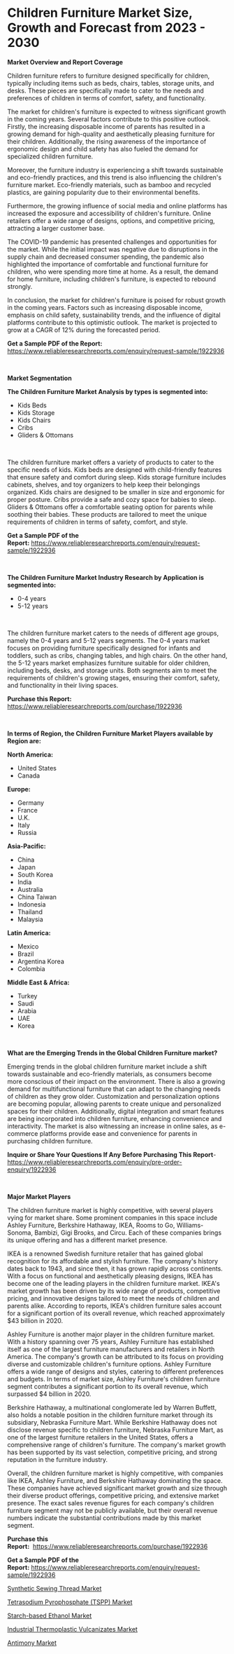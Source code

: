 <p><h1>Children Furniture Market Size, Growth and Forecast from 2023 - 2030</h1></p><p><strong>Market Overview and Report Coverage</strong></p>
<p><p>Children furniture refers to furniture designed specifically for children, typically including items such as beds, chairs, tables, storage units, and desks. These pieces are specifically made to cater to the needs and preferences of children in terms of comfort, safety, and functionality.</p><p>The market for children's furniture is expected to witness significant growth in the coming years. Several factors contribute to this positive outlook. Firstly, the increasing disposable income of parents has resulted in a growing demand for high-quality and aesthetically pleasing furniture for their children. Additionally, the rising awareness of the importance of ergonomic design and child safety has also fueled the demand for specialized children furniture.</p><p>Moreover, the furniture industry is experiencing a shift towards sustainable and eco-friendly practices, and this trend is also influencing the children's furniture market. Eco-friendly materials, such as bamboo and recycled plastics, are gaining popularity due to their environmental benefits.</p><p>Furthermore, the growing influence of social media and online platforms has increased the exposure and accessibility of children's furniture. Online retailers offer a wide range of designs, options, and competitive pricing, attracting a larger customer base.</p><p>The COVID-19 pandemic has presented challenges and opportunities for the market. While the initial impact was negative due to disruptions in the supply chain and decreased consumer spending, the pandemic also highlighted the importance of comfortable and functional furniture for children, who were spending more time at home. As a result, the demand for home furniture, including children's furniture, is expected to rebound strongly.</p><p>In conclusion, the market for children's furniture is poised for robust growth in the coming years. Factors such as increasing disposable income, emphasis on child safety, sustainability trends, and the influence of digital platforms contribute to this optimistic outlook. The market is projected to grow at a CAGR of 12% during the forecasted period.</p></p>
<p><strong>Get a Sample PDF of the Report:</strong> <a href="https://www.reliableresearchreports.com/enquiry/request-sample/1922936">https://www.reliableresearchreports.com/enquiry/request-sample/1922936</a></p>
<p>&nbsp;</p>
<p><strong>Market Segmentation</strong></p>
<p><strong>The Children Furniture Market Analysis by types is segmented into:</strong></p>
<p><ul><li>Kids Beds</li><li>Kids Storage</li><li>Kids Chairs</li><li>Cribs</li><li>Gliders & Ottomans</li></ul></p>
<p>&nbsp;</p>
<p><p>The children furniture market offers a variety of products to cater to the specific needs of kids. Kids beds are designed with child-friendly features that ensure safety and comfort during sleep. Kids storage furniture includes cabinets, shelves, and toy organizers to help keep their belongings organized. Kids chairs are designed to be smaller in size and ergonomic for proper posture. Cribs provide a safe and cozy space for babies to sleep. Gliders & Ottomans offer a comfortable seating option for parents while soothing their babies. These products are tailored to meet the unique requirements of children in terms of safety, comfort, and style.</p></p>
<p><strong>Get a Sample PDF of the Report:</strong>&nbsp;<a href="https://www.reliableresearchreports.com/enquiry/request-sample/1922936">https://www.reliableresearchreports.com/enquiry/request-sample/1922936</a></p>
<p>&nbsp;</p>
<p><strong>The Children Furniture Market Industry Research by Application is segmented into:</strong></p>
<p><ul><li>0-4 years</li><li>5-12 years</li></ul></p>
<p>&nbsp;</p>
<p><p>The children furniture market caters to the needs of different age groups, namely the 0-4 years and 5-12 years segments. The 0-4 years market focuses on providing furniture specifically designed for infants and toddlers, such as cribs, changing tables, and high chairs. On the other hand, the 5-12 years market emphasizes furniture suitable for older children, including beds, desks, and storage units. Both segments aim to meet the requirements of children's growing stages, ensuring their comfort, safety, and functionality in their living spaces.</p></p>
<p><strong>Purchase this Report:</strong>&nbsp; <a href="https://www.reliableresearchreports.com/purchase/1922936">https://www.reliableresearchreports.com/purchase/1922936</a></p>
<p>&nbsp;</p>
<p><strong>In terms of Region, the Children Furniture Market Players available by Region are:</strong></p>
<p>
    <p> <strong> North America: </strong>
        <ul>
            <li>United States</li>
            <li>Canada</li>
        </ul>
        </p> 
    <p> <strong> Europe: </strong>
        <ul>
            <li>Germany</li>
            <li>France</li>
            <li>U.K.</li>
            <li>Italy</li>
            <li>Russia</li>
        </ul>
        </p> 
    <p> <strong> Asia-Pacific: </strong>
        <ul>
            <li>China</li>
            <li>Japan</li>
            <li>South Korea</li>
            <li>India</li>
            <li>Australia</li>
            <li>China Taiwan</li>
            <li>Indonesia</li>
            <li>Thailand</li>
            <li>Malaysia</li>
        </ul>
        </p> 
    <p> <strong> Latin America: </strong>
        <ul>
            <li>Mexico</li>
            <li>Brazil</li>
            <li>Argentina Korea</li>
            <li>Colombia</li>
        </ul>
        </p> 
    <p> <strong> Middle East & Africa: </strong>
        <ul>
            <li>Turkey</li>
            <li>Saudi</li>
            <li>Arabia</li>
            <li>UAE</li>
            <li>Korea</li>
        </ul>
    </p>
    </p>
<p>&nbsp;</p>
<p><strong>What are the Emerging Trends in the Global Children Furniture market?</strong></p>
<p><p>Emerging trends in the global children furniture market include a shift towards sustainable and eco-friendly materials, as consumers become more conscious of their impact on the environment. There is also a growing demand for multifunctional furniture that can adapt to the changing needs of children as they grow older. Customization and personalization options are becoming popular, allowing parents to create unique and personalized spaces for their children. Additionally, digital integration and smart features are being incorporated into children furniture, enhancing convenience and interactivity. The market is also witnessing an increase in online sales, as e-commerce platforms provide ease and convenience for parents in purchasing children furniture.</p></p>
<p><strong>Inquire or Share Your Questions If Any Before Purchasing This Report</strong>- <a href="https://www.reliableresearchreports.com/enquiry/pre-order-enquiry/1922936">https://www.reliableresearchreports.com/enquiry/pre-order-enquiry/1922936</a></p>
<p>&nbsp;</p>
<p><strong>Major Market Players</strong></p>
<p><p>The children furniture market is highly competitive, with several players vying for market share. Some prominent companies in this space include Ashley Furniture, Berkshire Hathaway, IKEA, Rooms to Go, Williams-Sonoma, Bambizi, Gigi Brooks, and Circu. Each of these companies brings its unique offering and has a different market presence.</p><p>IKEA is a renowned Swedish furniture retailer that has gained global recognition for its affordable and stylish furniture. The company's history dates back to 1943, and since then, it has grown rapidly across continents. With a focus on functional and aesthetically pleasing designs, IKEA has become one of the leading players in the children furniture market. IKEA's market growth has been driven by its wide range of products, competitive pricing, and innovative designs tailored to meet the needs of children and parents alike. According to reports, IKEA's children furniture sales account for a significant portion of its overall revenue, which reached approximately $43 billion in 2020.</p><p>Ashley Furniture is another major player in the children furniture market. With a history spanning over 75 years, Ashley Furniture has established itself as one of the largest furniture manufacturers and retailers in North America. The company's growth can be attributed to its focus on providing diverse and customizable children's furniture options. Ashley Furniture offers a wide range of designs and styles, catering to different preferences and budgets. In terms of market size, Ashley Furniture's children furniture segment contributes a significant portion to its overall revenue, which surpassed $4 billion in 2020.</p><p>Berkshire Hathaway, a multinational conglomerate led by Warren Buffett, also holds a notable position in the children furniture market through its subsidiary, Nebraska Furniture Mart. While Berkshire Hathaway does not disclose revenue specific to children furniture, Nebraska Furniture Mart, as one of the largest furniture retailers in the United States, offers a comprehensive range of children's furniture. The company's market growth has been supported by its vast selection, competitive pricing, and strong reputation in the furniture industry.</p><p>Overall, the children furniture market is highly competitive, with companies like IKEA, Ashley Furniture, and Berkshire Hathaway dominating the space. These companies have achieved significant market growth and size through their diverse product offerings, competitive pricing, and extensive market presence. The exact sales revenue figures for each company's children furniture segment may not be publicly available, but their overall revenue numbers indicate the substantial contributions made by this market segment.</p></p>
<p><strong>Purchase this Report:</strong>&nbsp;&nbsp;<a href="https://www.reliableresearchreports.com/purchase/1922936">https://www.reliableresearchreports.com/purchase/1922936</a></p>
<p></p>
<p><strong>Get a Sample PDF of the Report:</strong>&nbsp;<a href="https://www.reliableresearchreports.com/enquiry/request-sample/1922936">https://www.reliableresearchreports.com/enquiry/request-sample/1922936</a></p>
<p><p><a href="https://medium.com/@hazelbrakus/synthetic-sewing-thread-market-report-reveals-the-latest-trends-and-growth-opportunities-of-this-e055fe0f1ed5">Synthetic Sewing Thread Market</a></p><p><a href="https://www.linkedin.com/pulse/tetrasodium-pyrophosphate-tspp-market-research-report-jande/">Tetrasodium Pyrophosphate (TSPP) Market</a></p><p><a href="https://www.linkedin.com/pulse/starch-based-ethanol-market-challenges-opportunities-growth-vhhge/">Starch-based Ethanol Market</a></p><p><a href="https://www.linkedin.com/pulse/industrial-thermoplastic-vulcanizates-market-size-share-uryoe/">Industrial Thermoplastic Vulcanizates Market</a></p><p><a href="https://medium.com/@madelynyost/antimony-market-outlook-industry-overview-and-forecast-2023-to-2030-50710a806000">Antimony Market</a></p></p>